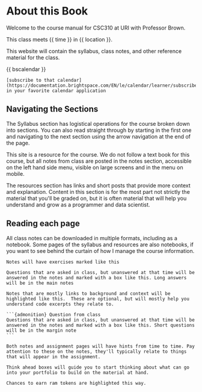 # About this Book

Welcome to the course manual for CSC310 at URI with Professor Brown.

This class meets {{ time }} in {{ location }}.

This website will contain the syllabus, class notes, and other reference material for the class.

{{ bscalendar }}

```{tip}
[subscribe to that calendar](https://documentation.brightspace.com/EN/le/calendar/learner/subscribe_to_calendar.htm) in your favorite calendar application
```

## Navigating the Sections

The Syllabus section has logistical operations for the course broken down into sections.  You can also read straight through by starting in the first one and navigating to the next section using the arrow navigation at the end of the page.  

This site is a resource for the course.  We do not follow a text book for this course, but all notes from class are posted in the notes section, accessible on the left hand side menu, visible on large screens and in the menu on mobile.


The resources section has links and short posts that provide  more context and explanation.  Content in this section is for the most part not strictly the material that you'll be graded on, but it is often material that will help you understand and grow as a programmer and data scientist.


## Reading each page

All class notes can be downloaded in multiple formats, including as a notebook.  Some pages of the syllabus and resources are also notebooks, if you want to see behind the curtain of how I manage the course information.

```{admonition} Try it Yourself
Notes will have exercises marked like this
```

```{admonition} Question from Class
Questions that are asked in class, but unanswered at that time will be answered in the notes and marked with a box like this. Long answers will be in the main notes
```

```{admonition} Further reading
Notes that are mostly links to background and context will be highlighted like this.  These are optional, but will mostly help you understand code excerpts they relate to.
```

````{margin}
```{admonition} Question from class
Questions that are asked in class, but unanswered at that time will be answered in the notes and marked with a box like this. Short questions will be in the margin note
```
````

```{hint}
Both notes and assignment pages will have hints from time to time. Pay attention to these on the notes, they'll typically relate to things that will appear in the assignment.
```

```{admonition} Think Ahead
Think ahead boxes will guide you to start thinking about what can go into your portfolio to build on the material at hand.
```

```{admonition} Ram Token Opportunity
Chances to earn ram tokens are highlighted this way.
```
